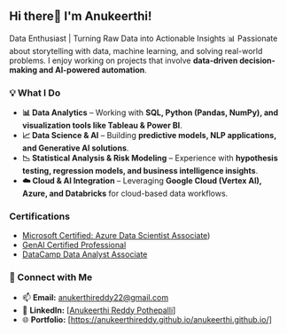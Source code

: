 ## Hi there👋 I'm Anukeerthi!

Data Enthusiast | Turning Raw Data into Actionable Insights
📊 Passionate about storytelling with data, machine learning, and solving real-world problems. I enjoy working on projects that involve **data-driven decision-making and AI-powered automation**.

### 💡 What I Do  
- **📊 Data Analytics** – Working with **SQL, Python (Pandas, NumPy), and visualization tools like Tableau & Power BI**.  
- **📈 Data Science & AI** – Building **predictive models, NLP applications, and Generative AI solutions**.  
- **📉 Statistical Analysis & Risk Modeling** – Experience with **hypothesis testing, regression models, and business intelligence insights**.  
- **☁️ Cloud & AI Integration** – Leveraging **Google Cloud (Vertex AI), Azure, and Databricks** for cloud-based data workflows.

### Certifications
- [Microsoft Certified: Azure Data Scientist Associate](https://learn.microsoft.com/en-us/users/anukeerthireddypothepalli-1254/credentials/6b0d65ef0fc8937))
- [GenAI Certified Professional](https://catalog-education.oracle.com/ords/certview/sharebadge?id=732302213445F88E627C4008864DAF37A6B65E979728E4A467D62C22B75380BC)
- [DataCamp Data Analyst Associate](https://www.datacamp.com/certificate/DAA0015780381244)
  
### 🔗 Connect with Me  
- 📫 **Email:** anukerthireddy22@gmail.com
- 💼 **LinkedIn:** [[Anukeerthi Reddy Pothepalli](https://www.linkedin.com/in/anukeerthi-reddy/)]  
- 🌐 **Portfolio:** [https://anukeerthireddy.github.io/anukeerthi.github.io/]
